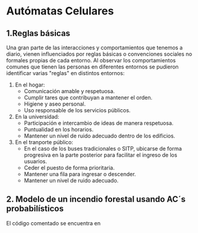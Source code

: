 # Autómatas Celulares
## 1.Reglas básicas
Una gran parte de las interacciones y comportamientos que tenemos a diario, vienen influenciados por reglas básicas o convenciones sociales no formales propias de cada entorno. Al observar los comportamientos comunes que tienen las personas en diferentes entornos se pudieron identificar varias "reglas" en distintos entornos:
1. En el hogar:
   - Comunicación amable y respetuosa.
   - Cumplir tares que contribuyan a mantener el orden.
   - Higiene y aseo personal.
   - Uso responsable de los servicios públicos.
2. En la universidad:
   - Participación e intercambio de ideas de manera respetuosa.
   - Puntualidad en los horarios.
   - Mantener un nivel de ruido adecuado dentro de los edificios.
3. En el tranporte público:
   - En el caso de los buses tradicionales o SITP, ubicarse de forma progresiva en la parte posterior para facilitar el ingreso de los usuarios.
   - Ceder el puesto de forma prioritaria.
   - Mantener una fila para ingresar o descender.
   - Mantener un nivel de ruido adecuado.
## 2. Modelo de un incendio forestal usando AC´s probabilísticos
El código comentado se encuentra en 

